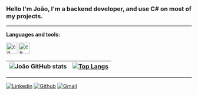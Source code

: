 ### Hello I'm João, I'm a backend developer, and use C# on most of my projects.

<hr class="rounded" >


**Languages and tools:**

<div>
  
  <img aling="center" width="30" height="30" alt="c#" src="https://user-images.githubusercontent.com/90349332/142704694-05e1558e-0114-4537-bc16-45c1f69af57a.png">
  <img aling="center" width="30" height="30" alt="c#" src="https://user-images.githubusercontent.com/90349332/142704901-1d3ca9b3-2011-4195-88b6-4c1cbc09f47e.png">



</div>

![João GitHub stats](https://github-readme-stats.vercel.app/api?username=joaosouzaaa&show_icons=true&theme=tokyonight)   |  [![Top Langs](https://github-readme-stats.vercel.app/api/top-langs/?username=joaosouzaaa&layout=compact&theme=tokyonight)](https://github.com/anuraghazra/github-readme-stats)
:-------------------------:|:-------------------------:



<hr class="rounded" >

[![Linkedin](https://img.shields.io/badge/LinkedIn-0077B5?style=for-the-badge&logo=linkedin&logoColor=white)](https://www.linkedin.com/in/jo%C3%A3o-ant%C3%B4nio-medeiros-de-souza-ab598b201/)
[![Github](https://img.shields.io/badge/GitHub-100000?style=for-the-badge&logo=github&logoColor=white)](https://github.com/joaosouzaaa)
[![Gmail](https://img.shields.io/badge/Gmail-D14836?style=for-the-badge&logo=gmail&logoColor=white)](mailto:joaoasouza982@gmail.com)











